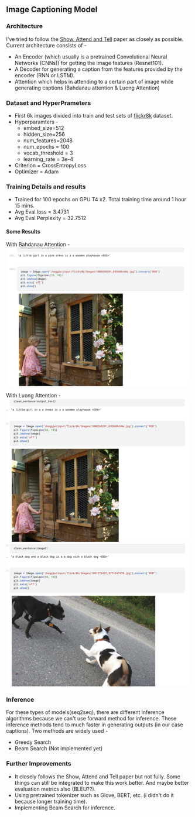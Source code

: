 ## Image Captioning Model

### Architecture
I've tried to follow the [Show, Attend and Tell](https://arxiv.org/abs/1502.03044) paper as closely as possible.
Current architecture consists of - 
- An Encoder (which usually is a pretrained Convolutional Neural Networks (CNNs)) for getting the image features (Resnet101).
- A Decoder for generating a caption from the features provided by the encoder (RNN or LSTM).
- Attention which helps in attending to a certain part of image while generating captions (Bahdanau attention & Luong Attention)

### Dataset and HyperPrameters
- First 6k images divided into train and test sets of [flickr8k](https://www.kaggle.com/datasets/adityajn105/flickr8k) dataset.
- Hyperparamters - 
    - embed_size=512
    - hidden_size=256
    - num_features=2048
    - num_epochs = 100
    - vocab_threshold = 3
    - learning_rate = 3e-4
- Criterion = CrossEntropyLoss
- Optimizer = Adam

### Training Details and results
- Trained for 100 epochs on GPU T4 x2. Total training time around 1 hour 15 mins.
- Avg Eval loss = 3.4731
- Avg Eval Perplexity = 32.7512
#### Some Results

With Bahdanau Attention - <br />
<img src="/results/rs_1.png" alt="drawing" width="500"/>

With Luong Attention - <br />
<img src="/results/luong_results/result_1.png" alt="drawing" width="500"/>
<img src="/results/luong_results/result_2.png" alt="drawing" width="500"/>




### Inference
For these types of models(seq2seq), there are different inference algorithms because we can't use forward method for inference. These inference methods tend to much faster in generating outputs (in our case captions). 
Two methods are widely used - 
- Greedy Search
- Beam Search (Not implemented yet)






### Further Improvements
- It closely follows the Show, Attend and Tell paper but not fully. Some things can still be integrated to make this work better. And maybe better evaluation metrics also (BLEU??).
- Using pretrained tokenizer such as Glove, BERT, etc. (i didn't do it because longer training time).
- Implementing Beam Search for inference.
